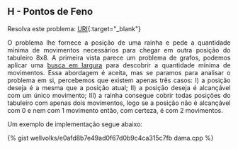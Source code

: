 
## H - Pontos de Feno

Resolva este problema:
[URI][uri-1087]{:target="_blank"}

<p align="justify">
O problema lhe fornece a posição de uma rainha e pede a quantidade mínima de movimentos necessários para chegar em outra posição do tabuleiro 8x8. A primeira vista parece um problema de grafos, podemos aplicar uma <a href="http://www.geeksforgeeks.org/breadth-first-traversal-for-a-graph">busca em largura</a> para descobrir a quantidade mínima de movimentos. Essa abordagem é aceita, mas se paramos para analisar o problema em si, percebemos que existem apenas três casos: I) a posição deseja é a mesma que a posição atual; II) a posição deseja é alcançável com um único movimento; III) a rainha consegue cobrir todas posições do tabuleiro com apenas dois movimentos, logo se a posição não é alcançável com 0 e nem com 1 movimento então, com certeza, é com 2 movimentos.
</p>


Um exemplo de implementação segue abaixo:

{% gist wellvolks/e0afd8b7e49ad0f67d0b9c4ca315c7fb dama.cpp %}


[uri-1087]:		https://www.urionlinejudge.com.br/judge/pt/problems/view/1087
